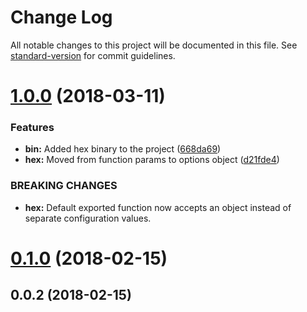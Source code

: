 # Change Log

All notable changes to this project will be documented in this file. See [standard-version](https://github.com/conventional-changelog/standard-version) for commit guidelines.

<a name="1.0.0"></a>
# [1.0.0](https://github.com/SirWindfield/hex-debug/compare/v0.1.0...v1.0.0) (2018-03-11)


### Features

* **bin:** Added hex binary to the project ([668da69](https://github.com/SirWindfield/hex-debug/commit/668da69))
* **hex:** Moved from function params to options object ([d21fde4](https://github.com/SirWindfield/hex-debug/commit/d21fde4))


### BREAKING CHANGES

* **hex:** Default exported function now accepts an object instead of separate configuration
values.



<a name="0.1.0"></a>
# [0.1.0](https://github.com/SirWindfield/hex-debug/compare/v0.0.2...v0.1.0) (2018-02-15)



<a name="0.0.2"></a>
## 0.0.2 (2018-02-15)
